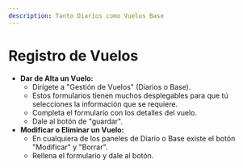 ```yaml
---
description: Tanto Diarios como Vuelos Base
---
```


# Registro de Vuelos

* **Dar de Alta un Vuelo:**
  * Dirígete a "Gestión de Vuelos" (Diarios o Base).
  * Estos formularios tienen muchos desplegables para que tú selecciones la información que se requiere.
  * Completa el formulario con los detalles del vuelo.
  * Dale al botón de "guardar".
* **Modificar o Eliminar un Vuelo:**
  * En cualquiera de los paneles de Diario o Base existe el botón "Modificar" y "Borrar".
  * Rellena el formulario y dale al botón.

